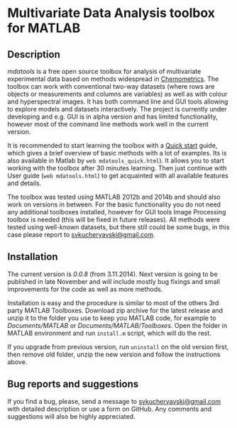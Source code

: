 # Multivariate Data Analysis toolbox for MATLAB

## Description ##

_mdatools_ is a free open source toolbox for analysis of multivariate
experimental data based on methods widespread in [Chemometrics](http://en.wikipedia.org/wiki/Chemometrics).
The toolbox can work with conventional two-way datasets (where rows are objects or measurements and
columns are variables) as well as with colour and hyperspectral images. It has both command line
and GUI tools allowing to explore models and datasets interactively. The project is currently under
developing and e.g. GUI is in alpha version and has limited functionality, however most of the
command line methods work well in the current version.

It is recommended to start learning the toolbox with a [Quick start]() guide, which gives
a brief overview of basic methods with a lot of examples. Its is also available in Matlab by
`web mdatools_quick.html`). It allows you to start working with the toolbox after 30 minutes
learning. Then just continue with User guide (`web mdatools.html`) to get acquainted with all
available features and details.

The toolbox was tested using MATLAB 2012b and 2014b and should also work on
versions in between. For the basic functionality you do not need any additional toolboxes
installed, however for GUI tools Image Processing toolbox is needed (this will be fixed in future
releases). All methods were tested using well-known datasets, but there still could be some bugs,
in this case please report to <svkucheryavski@gmail.com>.


## Installation ##

The current version is _0.0.8_ (from 3.11.2014). Next version is going to be published in late
November and will include mostly bug fixings and small improvements for the code as well as
more methods.

Installation is easy and the procedure is similar to most of the others 3rd party MATLAB Toolboxes.
Download zip archive for the latest release and unzip it to the folder you use to keep you MATLAB code,
for example to _Documents/MATLAB_ or _Documents/MATLAB/Toolboxes_. Open the folder in MATLAB
environment and run `install.m` script, which will do the rest.

If you upgrade from previous version, run `uninstall` on the old version first, then remove old
folder, unzip the new version and follow the instructions above.

## Bug reports and suggestions ##

If you find a bug, please, send a message to [svkucheryavski@gmail.com](mailto:svkucheryavski@gmail.com)
with detailed description or use a form on GitHub. Any comments and suggestions will also be
highly appreciated.
